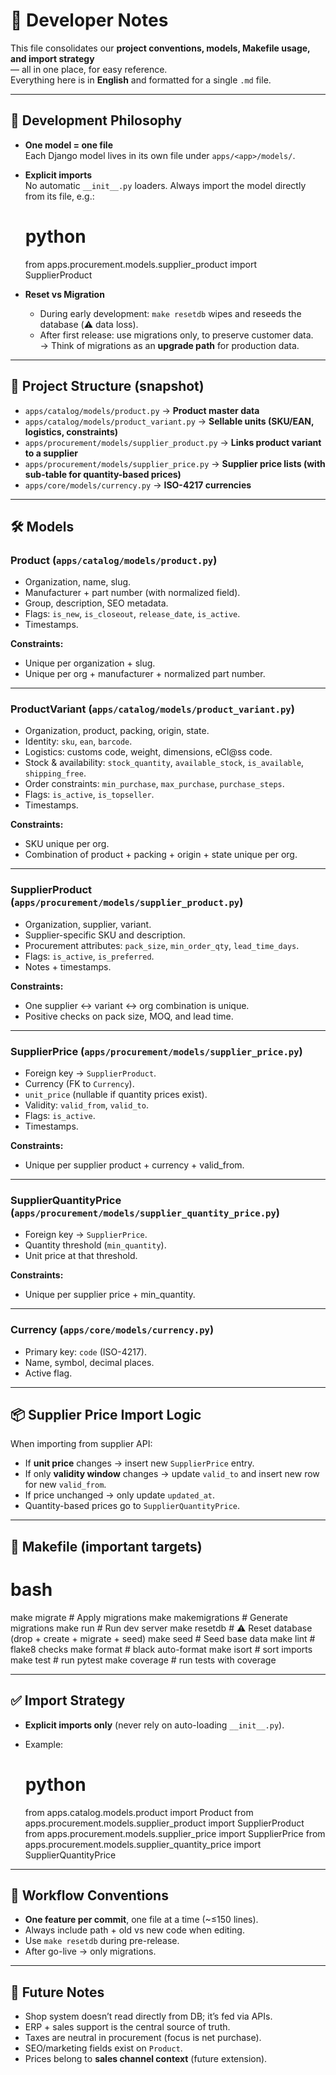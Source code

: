 # 📘 Developer Notes

This file consolidates our **project conventions, models, Makefile usage, and import strategy**  
— all in one place, for easy reference.  
Everything here is in **English** and formatted for a single `.md` file.

---

## 🚀 Development Philosophy

- **One model = one file**  
  Each Django model lives in its own file under `apps/<app>/models/`.
- **Explicit imports**  
  No automatic `__init__.py` loaders. Always import the model directly from its file, e.g.:

  # python
  from apps.procurement.models.supplier_product import SupplierProduct

- **Reset vs Migration**  
  - During early development: `make resetdb` wipes and reseeds the database (⚠️ data loss).
  - After first release: use migrations only, to preserve customer data.  
    → Think of migrations as an **upgrade path** for production data.

---

## 📂 Project Structure (snapshot)

- `apps/catalog/models/product.py` → **Product master data**  
- `apps/catalog/models/product_variant.py` → **Sellable units (SKU/EAN, logistics, constraints)**  
- `apps/procurement/models/supplier_product.py` → **Links product variant to a supplier**  
- `apps/procurement/models/supplier_price.py` → **Supplier price lists (with sub-table for quantity-based prices)**  
- `apps/core/models/currency.py` → **ISO-4217 currencies**

---

## 🛠️ Models

### Product (`apps/catalog/models/product.py`)
- Organization, name, slug.
- Manufacturer + part number (with normalized field).
- Group, description, SEO metadata.
- Flags: `is_new`, `is_closeout`, `release_date`, `is_active`.
- Timestamps.

**Constraints:**  
- Unique per organization + slug.  
- Unique per org + manufacturer + normalized part number.  

---

### ProductVariant (`apps/catalog/models/product_variant.py`)
- Organization, product, packing, origin, state.
- Identity: `sku`, `ean`, `barcode`.
- Logistics: customs code, weight, dimensions, eCl@ss code.
- Stock & availability: `stock_quantity`, `available_stock`, `is_available`, `shipping_free`.
- Order constraints: `min_purchase`, `max_purchase`, `purchase_steps`.
- Flags: `is_active`, `is_topseller`.
- Timestamps.

**Constraints:**  
- SKU unique per org.  
- Combination of product + packing + origin + state unique per org.  

---

### SupplierProduct (`apps/procurement/models/supplier_product.py`)
- Organization, supplier, variant.
- Supplier-specific SKU and description.
- Procurement attributes: `pack_size`, `min_order_qty`, `lead_time_days`.
- Flags: `is_active`, `is_preferred`.
- Notes + timestamps.

**Constraints:**  
- One supplier ↔ variant ↔ org combination is unique.  
- Positive checks on pack size, MOQ, and lead time.

---

### SupplierPrice (`apps/procurement/models/supplier_price.py`)
- Foreign key → `SupplierProduct`.
- Currency (FK to `Currency`).
- `unit_price` (nullable if quantity prices exist).
- Validity: `valid_from`, `valid_to`.
- Flags: `is_active`.
- Timestamps.

**Constraints:**  
- Unique per supplier product + currency + valid_from.  

---

### SupplierQuantityPrice (`apps/procurement/models/supplier_quantity_price.py`)
- Foreign key → `SupplierPrice`.
- Quantity threshold (`min_quantity`).
- Unit price at that threshold.

**Constraints:**  
- Unique per supplier price + min_quantity.  

---

### Currency (`apps/core/models/currency.py`)
- Primary key: `code` (ISO-4217).
- Name, symbol, decimal places.
- Active flag.

---

## 📦 Supplier Price Import Logic

When importing from supplier API:

- If **unit price** changes → insert new `SupplierPrice` entry.  
- If only **validity window** changes → update `valid_to` and insert new row for new `valid_from`.  
- If price unchanged → only update `updated_at`.  
- Quantity-based prices go to `SupplierQuantityPrice`.  

---

## 📑 Makefile (important targets)

# bash
make migrate        # Apply migrations
make makemigrations # Generate migrations
make run            # Run dev server
make resetdb        # ⚠ Reset database (drop + create + migrate + seed)
make seed           # Seed base data
make lint           # flake8 checks
make format         # black auto-format
make isort          # sort imports
make test           # run pytest
make coverage       # run tests with coverage

---

## ✅ Import Strategy

- **Explicit imports only** (never rely on auto-loading `__init__.py`).  
- Example:

  # python
  from apps.catalog.models.product import Product
  from apps.procurement.models.supplier_product import SupplierProduct
  from apps.procurement.models.supplier_price import SupplierPrice
  from apps.procurement.models.supplier_quantity_price import SupplierQuantityPrice

---

## 🧭 Workflow Conventions

- **One feature per commit**, one file at a time (~≤150 lines).  
- Always include path + old vs new code when editing.  
- Use `make resetdb` during pre-release.  
- After go-live → only migrations.  

---

## 🔮 Future Notes

- Shop system doesn’t read directly from DB; it’s fed via APIs.  
- ERP + sales support is the central source of truth.  
- Taxes are neutral in procurement (focus is net purchase).  
- SEO/marketing fields exist on `Product`.  
- Prices belong to **sales channel context** (future extension).  
